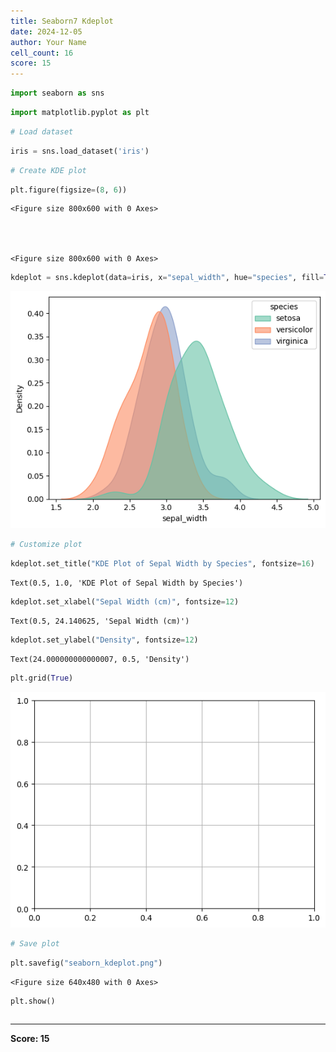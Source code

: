 ```yaml
---
title: Seaborn7 Kdeplot
date: 2024-12-05
author: Your Name
cell_count: 16
score: 15
---
```


```python
import seaborn as sns
```


```python
import matplotlib.pyplot as plt
```


```python
# Load dataset
```


```python
iris = sns.load_dataset('iris')
```


```python
# Create KDE plot
```


```python
plt.figure(figsize=(8, 6))
```




    <Figure size 800x600 with 0 Axes>




    <Figure size 800x600 with 0 Axes>



```python
kdeplot = sns.kdeplot(data=iris, x="sepal_width", hue="species", fill=True, palette="Set2", alpha=0.6)

```


    
![png](seaborn7_kdeplot_files/seaborn7_kdeplot_6_0.png)
    



```python
# Customize plot
```


```python
kdeplot.set_title("KDE Plot of Sepal Width by Species", fontsize=16)
```




    Text(0.5, 1.0, 'KDE Plot of Sepal Width by Species')




```python
kdeplot.set_xlabel("Sepal Width (cm)", fontsize=12)
```




    Text(0.5, 24.140625, 'Sepal Width (cm)')




```python
kdeplot.set_ylabel("Density", fontsize=12)
```




    Text(24.000000000000007, 0.5, 'Density')




```python
plt.grid(True)
```


    
![png](seaborn7_kdeplot_files/seaborn7_kdeplot_11_0.png)
    



```python
# Save plot
```


```python
plt.savefig("seaborn_kdeplot.png")
```


    <Figure size 640x480 with 0 Axes>



```python
plt.show()
```


```python

```


---
**Score: 15**

